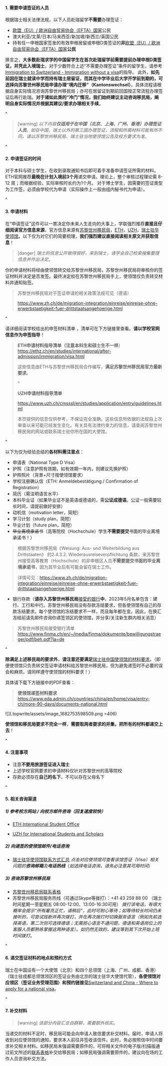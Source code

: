 #### **1. 需要申请签证的人员**

根据瑞士相关法律法规，以下人员赴瑞留学**不需要**办理签证：

* [欧盟（EU）/ 欧洲自由贸易协会（EFTA）国家](https://www.sem.admin.ch/sem/en/home/themen/fza_schweiz-eu-efta/eu-efta_buerger_schweiz.html)公民
* 澳大利亚/文莱/日本/马来西亚/新加坡/新西兰/英国公民
* 持有任一申根国家签发的有效申根居留或申根D类签证的**非**[欧盟（EU）/ 欧洲自由贸易协会（EFTA）国家](https://www.sem.admin.ch/sem/en/home/themen/fza_schweiz-eu-efta/eu-efta_buerger_schweiz.html)**公民**

换言之，**大多数赴瑞求学的中国留学生在首次赴瑞留学前需要提前办理申根D类签证，并凭此入境瑞士**。对于少数符合上述“不需要办理签证”条件的留学生，请参考[Immigration to Switzerland - Immigration without a visa](https://ethz.ch/en/studies/international/after-admission/immigration/without-visa.html)的指导。
此外，**如先前因在瑞士就读中学而持有瑞士居留证，而其在中学毕业后大学开学前到期的，可选择向苏黎世州移民局申请办理“境内迁移”（Kantonswechsel）**，具体流程请根据自身实际情况咨询苏黎世州移民局；亦可在居留证到期前回国按正常流程办理签证后再行赴瑞。**对于诸如此类的“冷门”情况，我们始终建议主动咨询移民局，阐明自身实际情况并根据其建议/要求办理相关手续**。

^

> [warning] *以下内容**仅适用于在中国（北京、上海、广州、香港）办理签证人员***。*如在中国、瑞士以外的第三国办理签证，流程和所需材料可能有所不同，请以苏黎世州移民局、瑞士驻当地使领馆公告及校方要求为准*。

^

#### **2. 申请签证的时间**

对于本科与硕士学生，在收到录取通知书后即可着手准备申请签证所需的材料。ETH官网推荐**最晚在计划入境前3个月**递交申请。理论上，整个审核过程理论需 8-12 周；而根据经验，实际审核时长约为1个月。
对于博士学生，因需要的签证类型为工作签，必须由学校代为申请（实际操作上一般由组内秘书代为申请）。

^

#### **3. 申请材料**

在“申请签证”这件可以一票决定你未来人生走向的大事上，学联强烈推荐**直接且仔细阅读官方信息来源**，官方信息来源有[苏黎世州移民局](https://www.zh.ch/de/migration-integration/einreise/einreise-ohne-erwerbstaetigkeit-fuer-drittstaatsangehoerige.html)，[ETH](https://ethz.ch/en/studies/international/after-admission/immigration/visa.html)，[UZH](https://www.uzh.ch/cmsssl/en/studies/application/entry/guidelines.html)，[瑞士驻华使领馆](https://www.eda.admin.ch/countries/china/en/home/visa/entry-ch/more-90-days/documents-national.html)。以下仅为对它们的简要梳理，**我们强烈建议直接阅读相关原文并获取信息**！

> [danger] *瑞士的信息公开做得很好，来到瑞士，请学会自己检索搜集整理信息并作出决定*。

你的申请材料将经由使领馆转交给苏黎世州移民局，苏黎世州移民局将审核你的签证材料并决定是否发签。最终决定权在苏黎世州移民局手上，使领馆仅负责转交材料并通知贴签。

> 苏黎世州移民局对于签证申请的相关政策法规可见（德语）
>
> <https://www.zh.ch/de/migration-integration/einreise/einreise-ohne-erwerbstaetigkeit-fuer-drittstaatsangehoerige.html>

^

请详细阅读学校给出的申签材料清单 ，清单可在下方链接里查看。**请以学校官网信息作为申签指导**！

> **ETH申请材料指导清单（注意本科生和硕士生不一样**）<https://ethz.ch/en/studies/international/after-admission/immigration/visa.html>
>
> 这些信息由ETH与苏黎世州移民局合作编写，**满足苏黎世州移民局官方最新要求**。
>
> ^
>
> **UZH申请材料指导清单**
>
> <https://www.uzh.ch/cmsssl/en/studies/application/entry/guidelines.html>
>
> 本页提供的信息仅供参考，不保证完全准确。这些信息所依据的法规自上次审查以来可能已经发生变化。有关具有法律约束力的信息，请查阅苏黎世州移民局的网站或联系瑞士驻你所在国的大使馆。

^

以下为仅为经验总结的**各材料需注意点**：

* 申请表（National Type D Visa）
* 护照（注意护照有效期，如有效期一年内，则建议先换护照）
* 护照照片（背景+尺寸按使领馆要求）
* 学校注册确认信（ETH: Anmeldebestätigung / Confirmation of Registration）
* 简历（需注明语言水平）
* 本科毕业证（如果毕业证不是英语或德语的，需**公证成德语**。公证一般需要较长时间，请提前做好安排）
* 动机信（motivation letter，简短）
* 学习计划（study plan，简短）
* 毕业计划（future plan，简短）
* ~~毕业离境承诺书~~（高等院校（Hochschule）学生**不需要提交**书面的毕业离境承诺书！）

> 根据苏黎世州移民局《Weisung: Aus- und Weiterbildung aus Drittstaaten》 的2.4.3.2. Wiederausreiseverpflichtung 条款，来苏黎世州接受高等教育（Hochschule）的非申根区人员**不需要提交书面的毕业离境承诺书**，因为其毕业后有可能会留在瑞士工作。
>
> 详情可见：<https://www.zh.ch/de/migration-integration/einreise/einreise-ohne-erwerbstaetigkeit-fuer-drittstaatsangehoerige.html>

* 银行存款（**请存入苏黎世州移民局**[接受的银行](https://www.finma.ch/en/~/media/finma/dokumente/bewilligungstraeger/pdf/beh.pdf?la=de)**中**，2023年5月名单包含：建行、工行和中行。苏黎世州移民局没有存款冻结要求，但各使领馆有自己的存款冻结要求。每个使领馆的冻结要求不一样，而且每年都在变。因此，在换汇冻结前请先邮件咨询你递签领区的使领馆，并分享/关注新生群内相关消息）

> 苏黎世州移民局接受银行清单 <https://www.finma.ch/en/~/media/finma/dokumente/bewilligungstraeger/pdf/beh.pdf?la=de>

^

**除满足上述移民局的要求外**，**请注意还要满足**[瑞士驻中国使领馆的材料要求](https://www.eda.admin.ch/countries/china/en/home/visa/entry-ch/more-90-days/documents-national.html)。（即便使领馆只负责转交签证申请材料给苏黎世州移民局，但为避免递签时不必要的误会和麻烦，请同样遵守使领馆的材料要求！）

具体请下载下方链接中的PDF查看：

> **使领馆递签材料要求**<https://www.eda.admin.ch/countries/china/en/home/visa/entry-ch/more-90-days/documents-national.html>

![](.topwrite/assets/image_1682753598509.png =406)

**使领馆和移民局要求不完全一样**，**需要取两者要求的并集，把所有的材料都递交上去**！

^

#### **4. 注意事项**

* 注意**不要用旅游签证进入瑞士**
* 上述学校官网要求的申请材料仅针对苏黎世州的高等院校
* 存款必须存在**自己的名下**，不可以存在父母名下

^

#### **5. 相关咨询渠道**

##### **1) 参考校方网站 / 向校方邮件咨询（回复速度较快**）

* [ETH International Student Office](https://ethz.ch/students/en/studies/international-students.html)

* [UZH for International Students and Scholars](https://www.internationals.uzh.ch/en.html)

##### **2) 向递签的使领馆邮件/电话咨询**

* [瑞士驻华使领馆联系方式汇总](https://www.eda.admin.ch/countries/china/en/home/representations.html)
  *点击对应使领馆可查看该馆签证（Visa）相关问题的**咨询邮箱**及**电话热线***（*如选择电话咨询，请务必注意其可用时间*）

##### **3) 咨询苏黎世州移民局**

* [苏黎世州移民局联系表格](https://www.zh.ch/de/migration-integration/kontaktformularmigrationsamt-ohne-zhnr.html)
* 苏黎世州移民局服务热线（可通过Skype等拨打）：+41 43 259 88 00
  （瑞士时间星期一至星期五 08:00-12:00、13:00-16:30可用）
  *拨打该电话，有很大概率会提示“所有雇员正忙，请稍后”，此时可耐心等待；如等待较长时间仍未接听的，可尝试挂断并再次拨打，并在再次拨打时切换服务语言（例如先前选择英语，第二次则可选择德语；无需担心语言不通问题，德语和英语岗位上的客服人员都熟练掌握这两种语言）。如仍然无效的，建议等到其下次开始上班时间拨打*。

^

#### **6. 递交签证材料的地点和预约方式**

瑞士在中国设有一个大使馆（北京）和四个总领馆（上海、广州、成都、香港）（瑞士驻成都总领馆领区的签证业务由北京的瑞士驻华大使馆代管），**各使领馆对应领区（签证业务受理范围）和预约链接见**[Switzerland and China - Where to apply for a national visa](https://www.eda.admin.ch/countries/china/en/home/visa/entry-ch/more-90-days/where-to-apply-national.html)。

^

#### **7. 补交材料**

> [warning] *该部分内容汇总自群聊，需要额外核实*。

当递交的材料不足时，移民局可能会向申请人致信要求补交材料。届时，申请人将收到对应使领馆的通知，要求本人前往并签收该信件。此时，务必按照信中时间要求补交相关材料。如移民局未强调需要原件的，可将相关文件的电子版/扫描版通过前文所述的[联系表格](https://www.zh.ch/de/migration-integration/kontaktformularmigrationsamt-ohne-zhnr.html)补交给移民局；如移民局强调需要原件的，建议向在场的工作人员咨询补交方法。
